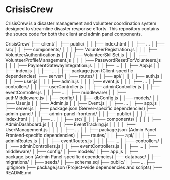 # CrisisCrew

CrisisCrew is a disaster management and volunteer coordination system designed to streamline disaster response efforts. This repository contains the source code for both the client and admin panel components.

CrisisCrew/
├── client/
│   ├── public/
│   │   ├── index.html
│   │   ├── ...
│   ├── src/
│   │   ├── components/
│   │   │   ├── VolunteerRegistration.js
│   │   │   ├── VolunteerAuthentication.js
│   │   │   ├── VolunteerSkillSet.js
│   │   │   ├── VolunteerProfileManagement.js
│   │   │   ├── PasswordResetForVolunteers.js
│   │   │   ├── PaymentGatewayIntegration.js
│   │   │   ├── ...
│   │   ├── App.js
│   │   ├── index.js
│   │   ├── ...
│   ├── package.json (Client-specific dependencies)
├── server/
│   ├── routes/
│   │   ├── api/
│   │   │   ├── auth.js
│   │   │   ├── user.js
│   │   │   ├── admin.js
│   │   │   ├── event.js
│   │   │   ├── ...
│   ├── controllers/
│   │   ├── userController.js
│   │   ├── adminController.js
│   │   ├── eventController.js
│   │   ├── ...
│   ├── middleware/
│   │   ├── authMiddleware.js
│   ├── config/
│   │   ├── dbConfig.js
│   ├── models/
│   │   ├── User.js
│   │   ├── Admin.js
│   │   ├── Event.js
│   │   ├── ...
│   ├── app.js
│   ├── server.js
│   ├── package.json (Server-specific dependencies)
├── admin-panel/
│   ├── admin-panel-frontend/
│   │   ├── public/
│   │   │   ├── index.html
│   │   │   ├── ...
│   │   ├── src/
│   │   │   ├── components/
│   │   │   │   ├── AdminDashboard.js
│   │   │   │   ├── EventTracking.js
│   │   │   │   ├── UserManagement.js
│   │   │   │   ├── ...
│   │   ├── package.json (Admin Panel Frontend-specific dependencies)
│   ├── routes/
│   │   ├── api/
│   │   │   ├── adminRoutes.js
│   │   │   ├── eventRoutes.js
│   │   │   ├── ...
│   ├── controllers/
│   │   ├── adminControllers.js
│   │   ├── eventControllers.js
│   │   ├── ...
│   ├── middleware/
│   ├── config/
│   ├── models/
│   ├── app.js
│   ├── package.json (Admin Panel-specific dependencies)
├── database/
│   ├── migrations/
│   ├── seeds/
│   ├── schema.sql
├── public/
│   ├── ...
├── .gitignore
├── package.json (Project-wide dependencies and scripts)
├── README.md



